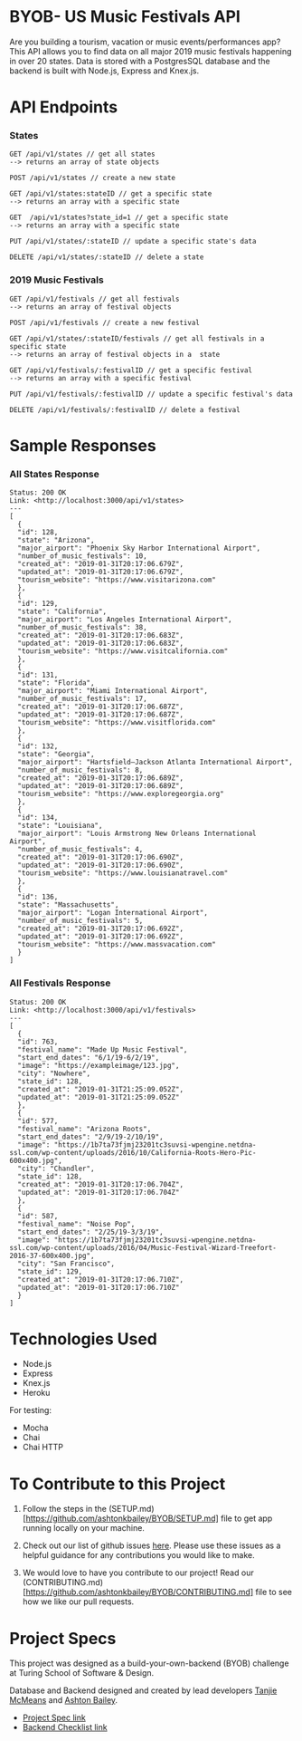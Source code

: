 # BYOB- US Music Festivals API

Are you building a tourism, vacation or music events/performances app? This API allows you to find data on all major 2019 music festivals happening in over 20 states. Data is stored with a PostgresSQL database and the backend is built with Node.js, Express and Knex.js. 

# API Endpoints 

### States
```
GET /api/v1/states // get all states
--> returns an array of state objects

POST /api/v1/states // create a new state 

GET /api/v1/states:stateID // get a specific state 
--> returns an array with a specific state 

GET  /api/v1/states?state_id=1 // get a specific state
--> returns an array with a specific state 

PUT /api/v1/states/:stateID // update a specific state's data

DELETE /api/v1/states/:stateID // delete a state
```

### 2019 Music Festivals 
```
GET /api/v1/festivals // get all festivals
--> returns an array of festival objects

POST /api/v1/festivals // create a new festival

GET /api/v1/states/:stateID/festivals // get all festivals in a specific state
--> returns an array of festival objects in a  state

GET /api/v1/festivals/:festivalID // get a specific festival
--> returns an array with a specific festival 

PUT /api/v1/festivals/:festivalID // update a specific festival's data 

DELETE /api/v1/festivals/:festivalID // delete a festival
```

# Sample Responses 

### All States Response 
```
Status: 200 OK
Link: <http://localhost:3000/api/v1/states>
---
[
  {
  "id": 128,
  "state": "Arizona",
  "major_airport": "Phoenix Sky Harbor International Airport",
  "number_of_music_festivals": 10,
  "created_at": "2019-01-31T20:17:06.679Z",
  "updated_at": "2019-01-31T20:17:06.679Z",
  "tourism_website": "https://www.visitarizona.com"
  },
  {
  "id": 129,
  "state": "California",
  "major_airport": "Los Angeles International Airport",
  "number_of_music_festivals": 38,
  "created_at": "2019-01-31T20:17:06.683Z",
  "updated_at": "2019-01-31T20:17:06.683Z",
  "tourism_website": "https://www.visitcalifornia.com"
  },
  {
  "id": 131,
  "state": "Florida",
  "major_airport": "Miami International Airport",
  "number_of_music_festivals": 17,
  "created_at": "2019-01-31T20:17:06.687Z",
  "updated_at": "2019-01-31T20:17:06.687Z",
  "tourism_website": "https://www.visitflorida.com"
  },
  {
  "id": 132,
  "state": "Georgia",
  "major_airport": "Hartsfield–Jackson Atlanta International Airport",
  "number_of_music_festivals": 8,
  "created_at": "2019-01-31T20:17:06.689Z",
  "updated_at": "2019-01-31T20:17:06.689Z",
  "tourism_website": "https://www.exploregeorgia.org"
  },
  {
  "id": 134,
  "state": "Louisiana",
  "major_airport": "Louis Armstrong New Orleans International Airport",
  "number_of_music_festivals": 4,
  "created_at": "2019-01-31T20:17:06.690Z",
  "updated_at": "2019-01-31T20:17:06.690Z",
  "tourism_website": "https://www.louisianatravel.com"
  },
  {
  "id": 136,
  "state": "Massachusetts",
  "major_airport": "Logan International Airport",
  "number_of_music_festivals": 5,
  "created_at": "2019-01-31T20:17:06.692Z",
  "updated_at": "2019-01-31T20:17:06.692Z",
  "tourism_website": "https://www.massvacation.com"
  }
]
```

### All Festivals Response 
```
Status: 200 OK
Link: <http://localhost:3000/api/v1/festivals>
---
[
  {
  "id": 763,
  "festival_name": "Made Up Music Festival",
  "start_end_dates": "6/1/19-6/2/19",
  "image": "https://exampleimage/123.jpg",
  "city": "Nowhere",
  "state_id": 128,
  "created_at": "2019-01-31T21:25:09.052Z",
  "updated_at": "2019-01-31T21:25:09.052Z"
  },
  {
  "id": 577,
  "festival_name": "Arizona Roots",
  "start_end_dates": "2/9/19-2/10/19",
  "image": "https://1b7ta73fjmj23201tc3suvsi-wpengine.netdna-ssl.com/wp-content/uploads/2016/10/California-Roots-Hero-Pic-600x400.jpg",
  "city": "Chandler",
  "state_id": 128,
  "created_at": "2019-01-31T20:17:06.704Z",
  "updated_at": "2019-01-31T20:17:06.704Z"
  },
  {
  "id": 587,
  "festival_name": "Noise Pop",
  "start_end_dates": "2/25/19-3/3/19",
  "image": "https://1b7ta73fjmj23201tc3suvsi-wpengine.netdna-ssl.com/wp-content/uploads/2016/04/Music-Festival-Wizard-Treefort-2016-37-600x400.jpg",
  "city": "San Francisco",
  "state_id": 129,
  "created_at": "2019-01-31T20:17:06.710Z",
  "updated_at": "2019-01-31T20:17:06.710Z"
  }
]
```

# Technologies Used

- Node.js
- Express
- Knex.js
- Heroku

For testing: 
- Mocha 
- Chai 
- Chai HTTP


# To Contribute to this Project 

1. Follow the steps in the (SETUP.md)[https://github.com/ashtonkbailey/BYOB/SETUP.md] file to get app running locally on your machine. 

2. Check out our list of github issues [here](https://github.com/ashtonkbailey/BYOB/issues). Please use these issues as a helpful guidance for any contributions you would like to make.

3. We would love to have you contribute to our project! Read our (CONTRIBUTING.md)[https://github.com/ashtonkbailey/BYOB/CONTRIBUTING.md] file to see how we like our pull requests.  


# Project Specs 

This project was designed as a build-your-own-backend (BYOB) challenge at Turing School of Software & Design. 

Database and Backend designed and created by lead developers [Tanjie McMeans](https://github.com/TMcMeans) and [Ashton Bailey](https://github.com/ashtonkbailey).

- [Project Spec link](http://frontend.turing.io/projects/build-your-own-backend.html)
- [Backend Checklist link](http://frontend.turing.io/projects/byob/backend-feature-checklist.html)

